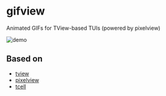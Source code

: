 # gifview

Animated GIFs for TView-based TUIs (powered by pixelview)

![demo](https://user-images.githubusercontent.com/622065/75621100-3d726680-5b45-11ea-9fa0-8a3153461789.gif)

## Based on

* [tview](https://github.com/rivo/tview)
* [pixelview](https://github.com/Omnikron13/pixelview)
* [tcell](https://github.com/gdamore/tcell)
